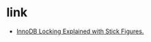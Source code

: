 # link

* [InnoDB Locking Explained with Stick Figures.](https://www.slideshare.net/billkarwin/innodb-locking-explained-with-stick-figures)
